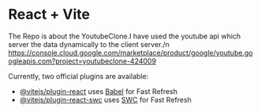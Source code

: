 # React + Vite

The Repo is about the YoutubeClone.I have used the youtube api which server the data dynamically to the client server./n
https://console.cloud.google.com/marketplace/product/google/youtube.googleapis.com?project=youtubeclone-424009

Currently, two official plugins are available:

- [@vitejs/plugin-react](https://github.com/vitejs/vite-plugin-react/blob/main/packages/plugin-react/README.md) uses [Babel](https://babeljs.io/) for Fast Refresh
- [@vitejs/plugin-react-swc](https://github.com/vitejs/vite-plugin-react-swc) uses [SWC](https://swc.rs/) for Fast Refresh
